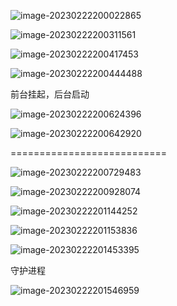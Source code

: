 ![image-20230222200022865](C:/Users/Admin/AppData/Roaming/Typora/typora-user-images/image-20230222200022865.png)



![image-20230222200311561](C:/Users/Admin/AppData/Roaming/Typora/typora-user-images/image-20230222200311561.png)



![image-20230222200417453](C:/Users/Admin/AppData/Roaming/Typora/typora-user-images/image-20230222200417453.png)

![image-20230222200444488](C:/Users/Admin/AppData/Roaming/Typora/typora-user-images/image-20230222200444488.png)

前台挂起，后台启动

![image-20230222200624396](C:/Users/Admin/AppData/Roaming/Typora/typora-user-images/image-20230222200624396.png)

![image-20230222200642920](C:/Users/Admin/AppData/Roaming/Typora/typora-user-images/image-20230222200642920.png)











===========================



![image-20230222200729483](C:/Users/Admin/AppData/Roaming/Typora/typora-user-images/image-20230222200729483.png)





![image-20230222200928074](C:/Users/Admin/AppData/Roaming/Typora/typora-user-images/image-20230222200928074.png)





![image-20230222201144252](C:/Users/Admin/AppData/Roaming/Typora/typora-user-images/image-20230222201144252.png)

![image-20230222201153836](C:/Users/Admin/AppData/Roaming/Typora/typora-user-images/image-20230222201153836.png)

![image-20230222201453395](C:/Users/Admin/AppData/Roaming/Typora/typora-user-images/image-20230222201453395.png)



守护进程

![image-20230222201546959](C:/Users/Admin/AppData/Roaming/Typora/typora-user-images/image-20230222201546959.png)








